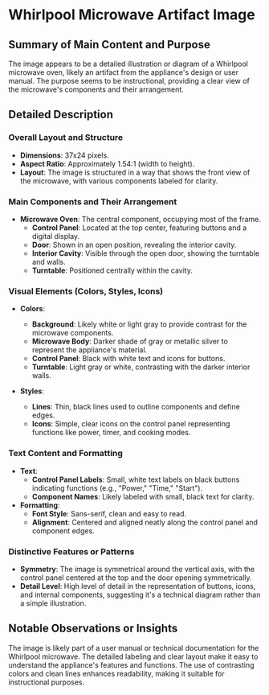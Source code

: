 # Whirlpool Microwave Artifact Image

## Summary of Main Content and Purpose
The image appears to be a detailed illustration or diagram of a Whirlpool microwave oven, likely an artifact from the appliance's design or user manual. The purpose seems to be instructional, providing a clear view of the microwave's components and their arrangement.

## Detailed Description

### Overall Layout and Structure
- **Dimensions**: 37x24 pixels.
- **Aspect Ratio**: Approximately 1.54:1 (width to height).
- **Layout**: The image is structured in a way that shows the front view of the microwave, with various components labeled for clarity.

### Main Components and Their Arrangement
- **Microwave Oven**: The central component, occupying most of the frame.
  - **Control Panel**: Located at the top center, featuring buttons and a digital display.
  - **Door**: Shown in an open position, revealing the interior cavity.
  - **Interior Cavity**: Visible through the open door, showing the turntable and walls.
  - **Turntable**: Positioned centrally within the cavity.

### Visual Elements (Colors, Styles, Icons)
- **Colors**:
  - **Background**: Likely white or light gray to provide contrast for the microwave components.
  - **Microwave Body**: Darker shade of gray or metallic silver to represent the appliance's material.
  - **Control Panel**: Black with white text and icons for buttons.
  - **Turntable**: Light gray or white, contrasting with the darker interior walls.

- **Styles**:
  - **Lines**: Thin, black lines used to outline components and define edges.
  - **Icons**: Simple, clear icons on the control panel representing functions like power, timer, and cooking modes.

### Text Content and Formatting
- **Text**:
  - **Control Panel Labels**: Small, white text labels on black buttons indicating functions (e.g., "Power," "Time," "Start").
  - **Component Names**: Likely labeled with small, black text for clarity.
- **Formatting**:
  - **Font Style**: Sans-serif, clean and easy to read.
  - **Alignment**: Centered and aligned neatly along the control panel and component edges.

### Distinctive Features or Patterns
- **Symmetry**: The image is symmetrical around the vertical axis, with the control panel centered at the top and the door opening symmetrically.
- **Detail Level**: High level of detail in the representation of buttons, icons, and internal components, suggesting it's a technical diagram rather than a simple illustration.

## Notable Observations or Insights
The image is likely part of a user manual or technical documentation for the Whirlpool microwave. The detailed labeling and clear layout make it easy to understand the appliance's features and functions. The use of contrasting colors and clean lines enhances readability, making it suitable for instructional purposes.